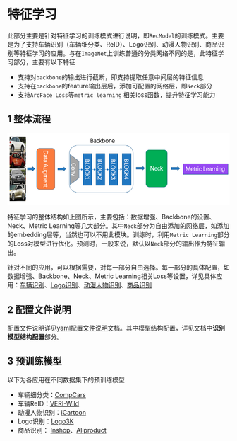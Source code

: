 # 特征学习

此部分主要是针对特征学习的训练模式进行说明，即`RecModel`的训练模式。主要是为了支持车辆识别（车辆细分类、ReID）、Logo识别、动漫人物识别、商品识别等特征学习的应用。与在`ImageNet`上训练普通的分类网络不同的是，此特征学习部分，主要有以下特征

- 支持对`backbone`的输出进行截断，即支持提取任意中间层的特征信息
- 支持在`backbone`的feature输出层后，添加可配置的网络层，即`Neck`部分
- 支持`ArcFace Loss`等`metric learning` 相关loss函数，提升特征学习能力

## 1 整体流程

![](../../images/recognition/rec_pipeline.png)

特征学习的整体结构如上图所示，主要包括：数据增强、Backbone的设置、Neck、Metric Learning等几大部分。其中`Neck`部分为自由添加的网络层，如添加的embedding层等，当然也可以不用此模块。训练时，利用`Metric Learning`部分的Loss对模型进行优化。预测时，一般来说，默认以`Neck`部分的输出作为特征输出。

针对不同的应用，可以根据需要，对每一部分自由选择。每一部分的具体配置，如数据增强、Backbone、Neck、Metric Learning相关Loss等设置，详见具体应用：[车辆识别](./vehicle_recognition.md)、[Logo识别](./logo_recognition.md)、[动漫人物识别](./cartoon_character_recognition.md)、[商品识别](./product_recognition.md)

## 2 配置文件说明

配置文件说明详见[yaml配置文件说明文档](../tutorials/config.md)。其中模型结构配置，详见文档中**识别模型结构配置**部分。

## 3 预训练模型

以下为各应用在不同数据集下的预训练模型

- 车辆细分类：[CompCars](https://paddle-imagenet-models-name.bj.bcebos.com/dygraph/rec/models/pretrain/vehicle_cls_ResNet50_CompCars_v1.1_pretrained.pdparams)
- 车辆ReID：[VERI-Wild](https://paddle-imagenet-models-name.bj.bcebos.com/dygraph/rec/models/pretrain/vehicle_reid_ResNet50_VERIWild_v1.0_pretrained.pdparams)
- 动漫人物识别：[iCartoon](https://paddle-imagenet-models-name.bj.bcebos.com/dygraph/rec/models/pretrain/cartoon_rec_ResNet50_iCartoon_v1.0_pretrained.pdparams)
- Logo识别：[Logo3K](https://paddle-imagenet-models-name.bj.bcebos.com/dygraph/rec/models/pretrain/logo_rec_ResNet50_Logo3K_v1.0_pretrained.pdparams)
- 商品识别： [Inshop](https://paddle-imagenet-models-name.bj.bcebos.com/dygraph/rec/models/pretrain/product_ResNet50_vd_Inshop_pretrained_v1.0.pdparams)、[Aliproduct](https://paddle-imagenet-models-name.bj.bcebos.com/dygraph/rec/models/pretrain/product_ResNet50_vd_Aliproduct_v1.0_pretrained.pdparams) 
